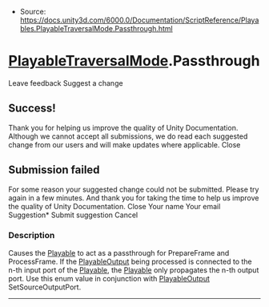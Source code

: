 * Source: https://docs.unity3d.com/6000.0/Documentation/ScriptReference/Playables.PlayableTraversalMode.Passthrough.html

#  [PlayableTraversalMode](https://docs.unity3d.com/6000.0/Documentation/ScriptReference/Playables.PlayableTraversalMode.html).Passthrough
Leave feedback
Suggest a change
## Success!
Thank you for helping us improve the quality of Unity Documentation. Although we cannot accept all submissions, we do read each suggested change from our users and will make updates where applicable.
Close
## Submission failed
For some reason your suggested change could not be submitted. Please <a>try again</a> in a few minutes. And thank you for taking the time to help us improve the quality of Unity Documentation.
Close
Your name Your email Suggestion* Submit suggestion
Cancel
### Description
Causes the [Playable](https://docs.unity3d.com/6000.0/Documentation/ScriptReference/Playables.Playable.html) to act as a passthrough for PrepareFrame and ProcessFrame. If the [PlayableOutput](https://docs.unity3d.com/6000.0/Documentation/ScriptReference/Playables.PlayableOutput.html) being processed is connected to the n-th input port of the [Playable](https://docs.unity3d.com/6000.0/Documentation/ScriptReference/Playables.Playable.html), the [Playable](https://docs.unity3d.com/6000.0/Documentation/ScriptReference/Playables.Playable.html) only propagates the n-th output port. Use this enum value in conjunction with [PlayableOutput](https://docs.unity3d.com/6000.0/Documentation/ScriptReference/Playables.PlayableOutput.html) SetSourceOutputPort.
* * *
